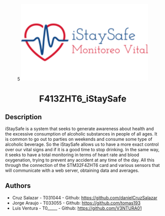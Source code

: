 <p align="center">5
  <img src="img/iStaySafe_LOGO.png" alt="logo" width="412.5" height="250"/>
  <h1 align="center">F413ZHT6_iStaySafe</h1>
</p>

## Description
iStaySafe is a system that seeks to generate awareness about health and the excessive consumption of alcoholic substances in people of all ages. It is common to go out to parties on weekends and consume some type of alcoholic beverage. So the iStaySafe allows us to have a more exact control over our vital signs and if it is a good time to stop drinking. In the same way, it seeks to have a total monitoring in terms of heart rate and blood oxygenation, trying to prevent any accident at any time of the day. All this through the connection of the STM32F4ZHT6 card and various sensors that will communicate with a web server, obtaining data and averages.
## Authors
- Cruz Salazar - T031044 - Github: https://github.com/danielCruzSalazar
- Jorge Araujo - T033055 - Github: https://github.com/tomas193
- Luis Ventura - T0_____ - Github: https://github.com/V3NTURA01
